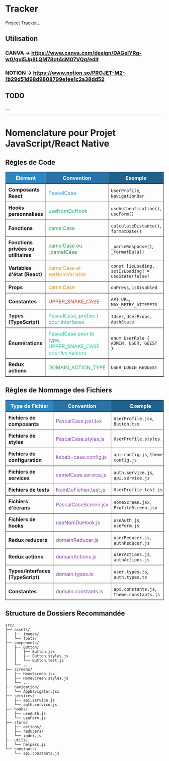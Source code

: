 # Tracker

Project Tracker...

## Utilisation

### CANVA -> https://www.canva.com/design/DAGeIYRg-w0/gvi5Jp8LQM78qt4cM07VQg/edit
### NOTION -> https://www.notion.so/PROJET-M2-1b29d51d98d9808799e1ee1c2a38dd52

## TODO
...

---
# Nomenclature pour Projet JavaScript/React Native

## Règles de Code

<table border="1" style="border-collapse: collapse; width: 100%;">
  <tr>
    <th style="background-color:#2E86C1; color:white; padding: 8px;">Élément</th>
    <th style="background-color:#2874A6; color:white; padding: 8px;">Convention</th>
    <th style="background-color:#1F618D; color:white; padding: 8px;">Exemple</th>
  </tr>
  <tr>
    <td style="padding: 8px;"><b>Composants React</b></td>
    <td style="color:#3498DB; padding: 8px;">PascalCase</td>
    <td style="padding: 8px;"><code>UserProfile</code>, <code>NavigationBar</code></td>
  </tr>
  <tr>
    <td style="padding: 8px;"><b>Hooks personnalisés</b></td>
    <td style="color:#27AE60; padding: 8px;">useNomDuHook</td>
    <td style="padding: 8px;"><code>useAuthentication()</code>, <code>useForm()</code></td>
  </tr>
  <tr>
    <td style="padding: 8px;"><b>Fonctions</b></td>
    <td style="color:#27AE60; padding: 8px;">camelCase</td>
    <td style="padding: 8px;"><code>calculateDistance()</code>, <code>formatDate()</code></td>
  </tr>
  <tr>
    <td style="padding: 8px;"><b>Fonctions privées ou utilitaires</b></td>
    <td style="color:#229954; padding: 8px;">camelCase ou _camelCase</td>
    <td style="padding: 8px;"><code>_parseResponse()</code>, <code>_formatData()</code></td>
  </tr>
  <tr>
    <td style="padding: 8px;"><b>Variables d'état (React)</b></td>
    <td style="color:#F39C12; padding: 8px;">camelCase et setNomVariable</td>
    <td style="padding: 8px;"><code>const [isLoading, setIsLoading] = useState(false)</code></td>
  </tr>
  <tr>
    <td style="padding: 8px;"><b>Props</b></td>
    <td style="color:#D68910; padding: 8px;">camelCase</td>
    <td style="padding: 8px;"><code>onPress</code>, <code>isDisabled</code></td>
  </tr>
  <tr>
    <td style="padding: 8px;"><b>Constantes</b></td>
    <td style="color:#C0392B; padding: 8px;">UPPER_SNAKE_CASE</td>
    <td style="padding: 8px;"><code>API_URL</code>, <code>MAX_RETRY_ATTEMPTS</code></td>
  </tr>
  <tr>
    <td style="padding: 8px;"><b>Types (TypeScript)</b></td>
    <td style="color:#1ABC9C; padding: 8px;">PascalCase, préfixe I pour interfaces</td>
    <td style="padding: 8px;"><code>IUser</code>, <code>UserProps</code>, <code>AuthState</code></td>
  </tr>
  <tr>
    <td style="padding: 8px;"><b>Énumérations</b></td>
    <td style="color:#1ABC9C; padding: 8px;">PascalCase pour le type, UPPER_SNAKE_CASE pour les valeurs</td>
    <td style="padding: 8px;"><code>enum UserRole { ADMIN, USER, GUEST }</code></td>
  </tr>
  <tr>
    <td style="padding: 8px;"><b>Redux actions</b></td>
    <td style="color:#27AE60; padding: 8px;">DOMAIN_ACTION_TYPE</td>
    <td style="padding: 8px;"><code>USER_LOGIN_REQUEST</code></td>
  </tr>
</table>

## Règles de Nommage des Fichiers

<table border="1" style="border-collapse: collapse; width: 100%;">
  <tr>
    <th style="background-color:#2E86C1; color:white; padding: 8px;">Type de Fichier</th>
    <th style="background-color:#2874A6; color:white; padding: 8px;">Convention</th>
    <th style="background-color:#1F618D; color:white; padding: 8px;">Exemple</th>
  </tr>
  <tr>
    <td style="padding: 8px;"><b>Fichiers de composants</b></td>
    <td style="color:#8E44AD; padding: 8px;">PascalCase.jsx/.tsx</td>
    <td style="padding: 8px;"><code>UserProfile.jsx</code>, <code>Button.tsx</code></td>
  </tr>
  <tr>
    <td style="padding: 8px;"><b>Fichiers de styles</b></td>
    <td style="color:#8E44AD; padding: 8px;">PascalCase.styles.js</td>
    <td style="padding: 8px;"><code>UserProfile.styles.js</code></td>
  </tr>
  <tr>
    <td style="padding: 8px;"><b>Fichiers de configuration</b></td>
    <td style="color:#8E44AD; padding: 8px;">kebab-case.config.js</td>
    <td style="padding: 8px;"><code>api-config.js</code>, <code>theme-config.js</code></td>
  </tr>
  <tr>
    <td style="padding: 8px;"><b>Fichiers de services</b></td>
    <td style="color:#8E44AD; padding: 8px;">camelCase.service.js</td>
    <td style="padding: 8px;"><code>auth.service.js</code>, <code>api.service.js</code></td>
  </tr>
  <tr>
    <td style="padding: 8px;"><b>Fichiers de tests</b></td>
    <td style="color:#8E44AD; padding: 8px;">NomDuFichier.test.js</td>
    <td style="padding: 8px;"><code>UserProfile.test.js</code></td>
  </tr>
  <tr>
    <td style="padding: 8px;"><b>Fichiers d'écrans</b></td>
    <td style="color:#8E44AD; padding: 8px;">PascalCaseScreen.jsx</td>
    <td style="padding: 8px;"><code>HomeScreen.jsx</code>, <code>ProfileScreen.jsx</code></td>
  </tr>
  <tr>
    <td style="padding: 8px;"><b>Fichiers de hooks</b></td>
    <td style="color:#8E44AD; padding: 8px;">useNomDuHook.js</td>
    <td style="padding: 8px;"><code>useAuth.js</code>, <code>useForm.js</code></td>
  </tr>
  <tr>
    <td style="padding: 8px;"><b>Redux reducers</b></td>
    <td style="color:#8E44AD; padding: 8px;">domainReducer.js</td>
    <td style="padding: 8px;"><code>userReducer.js</code>, <code>authReducer.js</code></td>
  </tr>
  <tr>
    <td style="padding: 8px;"><b>Redux actions</b></td>
    <td style="color:#8E44AD; padding: 8px;">domainActions.js</td>
    <td style="padding: 8px;"><code>userActions.js</code>, <code>authActions.js</code></td>
  </tr>
  <tr>
    <td style="padding: 8px;"><b>Types/Interfaces (TypeScript)</b></td>
    <td style="color:#8E44AD; padding: 8px;">domain.types.ts</td>
    <td style="padding: 8px;"><code>user.types.ts</code>, <code>auth.types.ts</code></td>
  </tr>
  <tr>
    <td style="padding: 8px;"><b>Constantes</b></td>
    <td style="color:#8E44AD; padding: 8px;">domain.constants.js</td>
    <td style="padding: 8px;"><code>api.constants.js</code>, <code>theme.constants.js</code></td>
  </tr>
</table>

## Structure de Dossiers Recommandée

```
src/
├── assets/
│   ├── images/
│   └── fonts/
├── components/
│   ├── Button/
│   │   ├── Button.jsx
│   │   ├── Button.styles.js
│   │   └── Button.test.js
│   └── ...
├── screens/
│   ├── HomeScreen.jsx
│   ├── HomeScreen.styles.js
│   └── ...
├── navigation/
│   └── AppNavigator.jsx
├── services/
│   ├── api.service.js
│   └── auth.service.js
├── hooks/
│   ├── useAuth.js
│   └── useForm.js
├── store/
│   ├── actions/
│   ├── reducers/
│   └── index.js
├── utils/
│   └── helpers.js
└── constants/
    └── api.constants.js
```